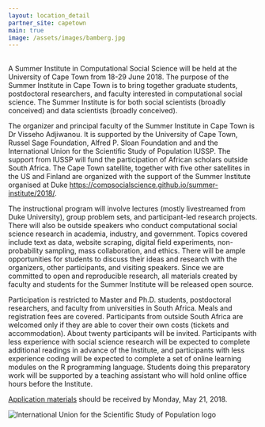 ```yaml
---
layout: location_detail
partner_site: capetown
main: true
image: /assets/images/bamberg.jpg
---
```

<br>
A Summer Institute in Computational Social Science will be held at the University of Cape Town from 18-29 June 2018. The purpose of the Summer Institute in Cape Town is to bring together graduate students, postdoctoral researchers, and faculty interested in computational social science. The Summer Institute is for both social scientists (broadly conceived) and data scientists (broadly conceived).

The organizer and principal faculty of the Summer Institute in Cape Town is Dr Visseho Adjiwanou. It is supported by the University of Cape Town, Russel Sage Foundation, Alfred P. Sloan Foundation and and the International Union for the Scientific Study of Population IUSSP. The support from IUSSP will fund the participation of African scholars outside South Africa. The Cape Town satellite, together with five other satellites in the US and Finland are organized with the support of the Summer Institute organised at Duke https://compsocialscience.github.io/summer-institute/2018/. 

The instructional program will involve lectures (mostly livestreamed from Duke University), group problem sets, and participant-led research projects. There will also be outside speakers who conduct computational social science research in academia, industry, and government. Topics covered include text as data, website scraping, digital field experiments, non-probability sampling, mass collaboration, and ethics. There will be ample opportunities for students to discuss their ideas and research with the organizers, other participants, and visiting speakers. Since we are committed to open and reproducible research, all materials created by faculty and students for the Summer Institute will be released open source.

Participation is restricted to Master and Ph.D. students, postdoctoral researchers, and faculty from universities in South Africa. Meals and registration fees are covered. Participants from outside South Africa are welcomed  only if they are able to cover their own costs (tickets and accommodation). About twenty participants will be invited. Participants with less experience with social science research will be expected to complete additional readings in advance of the Institute, and participants with less experience coding will be expected to complete a set of online learning modules on the R programming language. Students doing this preparatory work will be supported by a teaching assistant who will hold online office hours before the Institute.

[Application materials](https://compsocialscience.github.io/summer-institute/2018/capetown/apply) should be received by Monday, May 21, 2018.

<img class="img-responsive" alt="International Union for the Scientific Study of Population logo" src="{{ site.baseurl }}{% link 2018/capetown/images/iussp_logo.png %}">
